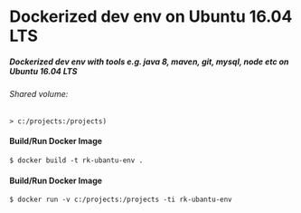 # Dockerized dev env on Ubuntu 16.04 LTS
##### Dockerized dev env with tools e.g. java 8, maven, git, mysql, node etc on Ubuntu 16.04 LTS

###### Shared volume:
	> c:/projects:/projects)


#### Build/Run Docker Image
	$ docker build -t rk-ubantu-env .
  
#### Build/Run Docker Image
	$ docker run -v c:/projects:/projects -ti rk-ubantu-env 
